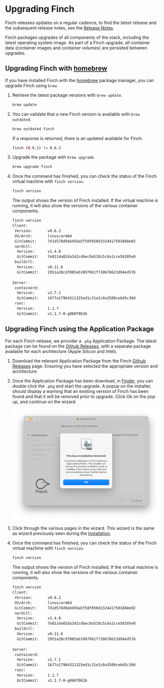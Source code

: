 # Upgrading Finch

Finch releases updates on a regular cadence, to find the latest release and the
subsequent release notes, see the [Release Notes](../../changelog.md).

Finch packages upgrades of all components of the stack, including the latest
operating system image. As part of a Finch upgrade, all container data
(container images and container volumes) are persisted between upgrades.

## Upgrading Finch with [homebrew](https://brew.sh/)

If you have installed Finch with the [homebrew](https://brew.sh/) package manager,
you can upgrade Finch using `brew`.

1. Retrieve the latest package versions with `brew update`.

    ```bash
    brew update
    ```

2. You can validate that a new Finch version is available with `brew
   outdated`.

    ```bash
    brew outdated finch
    ```

    If a response is returned, there is an updated available for Finch.

    ```bash
    finch (0.6.1) != 0.6.2
    ```

3. Upgrade the package with `brew upgrade`.

    ```bash
    brew upgrade finch
    ```

4. Once the command has finished, you can check the status of the Finch virtual
   machine with `finch version`.

    ```bash
    finch version
    ```

    The output shows the version of Finch installed. If the virtual machine is
    running, it will also show the versions of the various container components.

    ```bash
    finch version
    Client:
     Version:       v0.6.2
     OS/Arch:       linux/arm64
     GitCommit:     741d578d9ab456a5f58f050d2324417501868e02
     nerdctl:
      Version:      v1.4.0
      GitCommit:    7e8114a82da342cdbec9a518c5c6a1cce58105e9
     buildctl:
      Version:      v0.11.6
      GitCommit:    2951a28cd7085eb18979b1f710678623d94ed578

    Server:
     containerd:
      Version:      v1.7.1
      GitCommit:    1677a17964311325ed1c31e2c0a3589ce6d5c30d
     runc:
      Version:      1.1.7
      GitCommit:    v1.1.7-0-g860f061b
    ```

## Upgrading Finch using the Application Package

For each Finch release, we provider a `.pkg` Application Package. The latest
package can be found on the [Github
Releases](https://github.com/runfinch/finch/releases), with a separate package
available for each architecture (Apple Silicon and Intel).

1. Download the relevant Application Package from the Finch [Github
Releases](https://github.com/runfinch/finch/releases) page. Ensuring you have
   selected the appropriate version and architecture

2. Once the Application Package has been download, in
   [Finder](https://support.apple.com/en-us/HT201732), you can double click the
   `.pkg` and start the upgrade. A popup on the installer, should display a
   warning that an existing version of Finch has been found and that it will be
   removed prior to upgrade. Click Ok on the pop up, and continue on the wizard.

    ![Finch Upgrade Wizard](/assets/finch_macos_upgrade_1.png "Finch Upgrade 1")

3. Click through the various pages in the wizard. This
   wizard is the same as wizard previously seen during the
   [Installation](/docs/getting-started/installing/#zys).

4. Once the command has finished, you can check the status of the Finch virtual
   machine with `finch version`.

    ```bash
    finch version
    ```

    The output shows the version of Finch installed. If the virtual machine is
    running, it will also show the versions of the various container components.

    ```bash
    finch version
    Client:
     Version:       v0.6.2
     OS/Arch:       linux/arm64
     GitCommit:     741d578d9ab456a5f58f050d2324417501868e02
     nerdctl:
      Version:      v1.4.0
      GitCommit:    7e8114a82da342cdbec9a518c5c6a1cce58105e9
     buildctl:
      Version:      v0.11.6
      GitCommit:    2951a28cd7085eb18979b1f710678623d94ed578

    Server:
     containerd:
      Version:      v1.7.1
      GitCommit:    1677a17964311325ed1c31e2c0a3589ce6d5c30d
     runc:
      Version:      1.1.7
      GitCommit:    v1.1.7-0-g860f061b
    ```